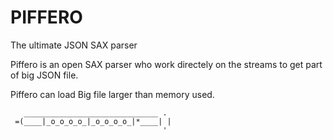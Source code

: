 # PIFFERO
The ultimate JSON SAX parser 

Piffero is an open SAX parser who work directely on the streams to get part of big JSON file.

Piffero can load Big file larger than memory used.

 ``` 
    ______________________________ . 
  =(____|_o_o_o_o_|_o_o_o_o_|*____| |
                                   '
 ```

